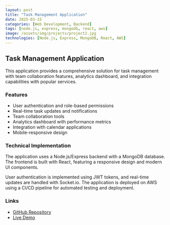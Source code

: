 ```yaml
---
layout: post
title: "Task Management Application"
date: 2025-03-15
categories: [Web Development, Backend]
tags: [node.js, express, mongodb, react, aws]
image: /assets/img/projects/project2.jpg
technologies: [Node.js, Express, MongoDB, React, AWS]
---
```


## Task Management Application

This application provides a comprehensive solution for task management with team collaboration features, analytics dashboard, and integration capabilities with popular services.

### Features

- User authentication and role-based permissions
- Real-time task updates and notifications
- Team collaboration tools
- Analytics dashboard with performance metrics
- Integration with calendar applications
- Mobile-responsive design

### Technical Implementation

The application uses a Node.js/Express backend with a MongoDB database. The frontend is built with React, featuring a responsive design and modern UI components.

User authentication is implemented using JWT tokens, and real-time updates are handled with Socket.io. The application is deployed on AWS using a CI/CD pipeline for automated testing and deployment.

### Links

- [GitHub Repository](https://github.com/yourusername/project2)
- [Live Demo](https://project2-demo-link.com)